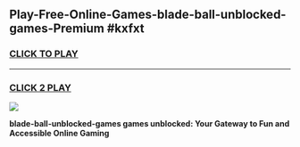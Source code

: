 
## Play-Free-Online-Games-blade-ball-unblocked-games-Premium #kxfxt
<h3>
<a href="https://premium.freeplayer.one?title=blade-ball-unblocked-games&ref=8M">CLICK TO PLAY</a></h3>
<hr>

<h3>
<a href="https://premium.freeplayer.one?title=blade-ball-unblocked-games&ref=8M">CLICK 2 PLAY</a>
  
</h3>

<a href="https://premium.freeplayer.one?title=blade-ball-unblocked-games&ref=8M"><img src="https://clearcache.store/games.png"></a>


**blade-ball-unblocked-games games unblocked: Your Gateway to Fun and Accessible Online Gaming**
